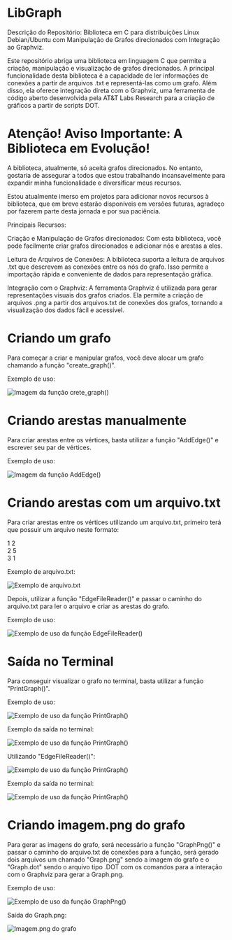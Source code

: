 # LibGraph
Descrição do Repositório: Biblioteca em C para distribuições Linux Debian/Ubuntu com Manipulação de Grafos direcionados com Integração ao Graphviz.

Este repositório abriga uma biblioteca em linguagem C que permite a criação, manipulação e visualização de grafos direcionados. A principal funcionalidade desta biblioteca é a capacidade de ler informações de conexões a partir de arquivos .txt e representá-las como um grafo. Além disso, ela oferece integração direta com o Graphviz, uma ferramenta de código aberto desenvolvida pela AT&T Labs Research para a criação de gráficos a partir de scripts DOT.

# Atenção! Aviso Importante: A Biblioteca em Evolução!
A biblioteca, atualmente, só aceita grafos direcionados. No entanto, gostaría de assegurar a todos que estou trabalhando incansavelmente para expandir minha funcionalidade e diversificar meus recursos.

Estou atualmente imerso em projetos para adicionar novos recursos à biblioteca, que em breve estarão disponíveis em versões futuras, agradeço por fazerem parte desta jornada e por sua paciência.


Principais Recursos:

Criação e Manipulação de Grafos direcionados: Com esta biblioteca, você pode facilmente criar grafos direcionados e adicionar nós e arestas a eles.

Leitura de Arquivos de Conexões: A biblioteca suporta a leitura de arquivos .txt que descrevem as conexões entre os nós do grafo. Isso permite a importação rápida e conveniente de dados para representação gráfica.

Integração com o Graphviz: A ferramenta Graphviz é utilizada para gerar representações visuais dos grafos criados. Ela permite a criação de arquivos .png a partir dos arquivos.txt de conexões dos grafos, tornando a visualização dos dados fácil e acessível.

# Criando um grafo
Para começar a criar e manipular grafos, você deve alocar um grafo chamando a função "create_graph()".

Exemplo de uso:

![Imagem da função crete_graph()](https://github.com/Diogo-Honorato/LibGraph/blob/main/images/create_graph.png)

# Criando arestas manualmente
Para criar arestas entre os vértices, basta utilizar a função "AddEdge()" e escrever seu par de vértices.

Exemplo de uso:

![Imagem da função AddEdge()](https://github.com/Diogo-Honorato/LibGraph/blob/main/images/AddEdge.png)

# Criando arestas com um arquivo.txt
Para criar arestas entre os vértices utilizando um arquivo.txt, primeiro terá que possuir um arquivo neste formato:


1  2  
2  5  
3  1

Exemplo de arquivo.txt:

![Exemplo de arquivo.txt](https://github.com/Diogo-Honorato/LibGraph/blob/main/images/Exemplo_txt.png)

Depois, utilizar a função "EdgeFileReader()" e passar o caminho do arquivo.txt para ler o arquivo e criar as arestas do grafo.

Exemplo de uso:

![Exemplo de uso da função EdgeFileReader()](https://github.com/Diogo-Honorato/LibGraph/blob/main/images/EdgeFileReader.png)

# Saída no Terminal
Para conseguir visualizar o grafo no terminal, basta utilizar a função "PrintGraph()".

Exemplo de uso:

![Exemplo de uso da função PrintGraph()](https://github.com/Diogo-Honorato/LibGraph/blob/main/images/PrintGraph.png)  

Exemplo da saída no terminal:

![Exemplo de uso da função PrintGraph()](https://github.com/Diogo-Honorato/LibGraph/blob/main/images/GraphPrint_AddEdge.png)

Utilizando "EdgeFileReader()":

![Exemplo de uso da função PrintGraph()](https://github.com/Diogo-Honorato/LibGraph/blob/main/images/PrintGraph_with_txt.png)

Exemplo da saída no terminal:

![Exemplo de uso da função PrintGraph()](https://github.com/Diogo-Honorato/LibGraph/blob/main/images/GraphTerminal.png)

# Criando imagem.png do grafo
Para gerar as imagens do grafo, será necessário a função "GraphPng()" e passar o caminho do arquivo.txt de conexões para a função, será gerado dois arquivos um chamado "Graph.png" sendo a imagem do grafo e o "Graph.dot" sendo o arquivo tipo .DOT com os comandos para a interação com o Graphviz para gerar a Graph.png.

Exemplo de uso:

![Exemplo de uso da função GraphPng()](https://github.com/Diogo-Honorato/LibGraph/blob/main/images/GraphPng.png)

Saída do Graph.png:

![Imagem.png do grafo](https://github.com/Diogo-Honorato/LibGraph/blob/main/images/Graph.png)
